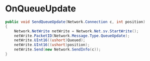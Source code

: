 <Badge type="danger" text="Carbon Compatible"/><Badge type="warning" text="Oxide Compatible"/>
# OnQueueUpdate
```csharp
public void SendQueueUpdate(Network.Connection c, int position)
{
	Network.NetWrite netWrite = Network.Net.sv.StartWrite();
	netWrite.PacketID(Network.Message.Type.QueueUpdate);
	netWrite.UInt16((ushort)Queued);
	netWrite.UInt16((ushort)position);
	netWrite.Send(new Network.SendInfo(c));
}

```
